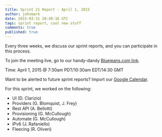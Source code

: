 ```yaml
---
title: Sprint 21 Report - April 1, 2015
author: johnmark
date: 2015-03-31 20:49:16 UTC
tags: sprint report, cool new stuff
comments: true
published: true
---
```


Every three weeks, we discuss our sprint reports, and you can participate in this process. 

To join the meeting live, go to our handy-dandy [Bluejeans.com link](https://bluejeans.com/946365937). 

Time: April 1, 2015 @ 7:30am PDT/10:30am EDT/14:30 GMT

Want to be alerted to future sprint reports? Import our [Google Calendar](https://www.google.com/calendar/ical/johnmark.org_ojrd0eh3qaovfm8mm24fa7ijbg%40group.calendar.google.com/public/basic.ics).

For this sprint, we worked on the following:

* UI (D. Clarizio)
* Providers (G. Blomquist, J. Frey)
* Rest API (A. Bellotti)
* Provisioning (G. McCullough)
* Automate (G. McCullough)
* IPv6 (J. Rafaniello)
* Fleecing (R. Oliveri)

